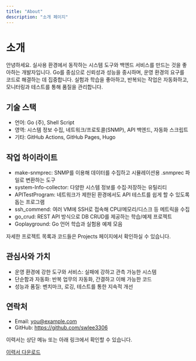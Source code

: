 ```yaml
---
title: "About"
description: "소개 페이지"
---
```


# 소개
안녕하세요. 실사용 환경에서 동작하는 시스템 도구와 백엔드 서비스를 만드는 것을 좋아하는 개발자입니다. Go를 중심으로 신뢰성과 성능을 중시하며, 운영 환경의 요구를 코드로 해결하는 데 집중합니다. 실험과 학습을 좋아하고, 반복되는 작업은 자동화하고, 모니터링과 테스트를 통해 품질을 관리합니다.

## 기술 스택
- 언어: Go (주), Shell Script
- 영역: 시스템 정보 수집, 네트워크/프로토콜(SNMP), API 백엔드, 자동화 스크립트
- 기타: GitHub Actions, GitHub Pages, Hugo

## 작업 하이라이트
- make-snmprec: SNMP를 이용해 데이터를 수집하고 시뮬레이션용 .snmprec 파일로 변환하는 도구
- system-Info-collector: 다양한 시스템 정보를 수집·저장하는 유틸리티
- APITestProgram: 네트워크가 제한된 환경에서도 API 테스트를 쉽게 할 수 있도록 돕는 프로그램
- ssh_commend: 여러 VM에 SSH로 접속해 CPU/메모리/디스크 등 메트릭을 수집
- go_crud: REST API 방식으로 DB CRUD를 제공하는 학습/예제 프로젝트
- Goplayground: Go 언어 학습과 실험용 예제 모음

자세한 프로젝트 목록과 코드들은 Projects 페이지에서 확인하실 수 있습니다.

## 관심사와 가치
- 운영 환경에 강한 도구와 서비스: 실패에 강하고 관측 가능한 시스템
- 단순함과 자동화: 반복 업무의 자동화, 간결하고 이해 가능한 코드
- 성능과 품질: 벤치마크, 로깅, 테스트를 통한 지속적 개선

## 연락처
- Email: you@example.com
- GitHub: https://github.com/swlee3306

이력서는 상단 메뉴 또는 아래 링크에서 확인할 수 있습니다.

[이력서 다운로드](#)
